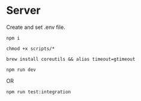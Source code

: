 # Server

Create and set .env file.

```
npm i
```

```
chmod +x scripts/*
```

```
brew install coreutils && alias timeout=gtimeout
```

```
npm run dev
```

OR

```
npm run test:integration
```
